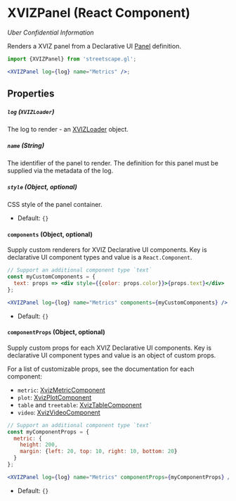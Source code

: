 # XVIZPanel (React Component)

_Uber Confidential Information_

Renders a XVIZ panel from a Declarative UI
[Panel](https://github.com/uber/xviz/blob/master/docs/protocol-schema/declarative-ui.md#panels)
definition.

```jsx
import {XVIZPanel} from 'streetscape.gl';

<XVIZPanel log={log} name="Metrics" />;
```

## Properties

##### `log` (`XVIZLoader`)

The log to render - an [XVIZLoader](/docs/api-reference/xviz-loader-interface.md) object.

##### `name` (String)

The identifier of the panel to render. The definition for this panel must be supplied via the
metadata of the log.

##### `style` (Object, optional)

CSS style of the panel container.

- Default: `{}`

#### `components` (Object, optional)

Supply custom renderers for XVIZ Declarative UI components. Key is declarative UI component types
and value is a `React.Component`.

```jsx
// Support an additional component type `text`
const myCustomComponents = {
  text: props => <div style={{color: props.color}}>{props.text}</div>
};

<XVIZPanel log={log} name="Metrics" components={myCustomComponents} />;
```

- Default: `{}`

#### `componentProps` (Object, optional)

Supply custom props for each XVIZ Declarative UI components. Key is declarative UI component types
and value is an object of custom props.

For a list of customizable props, see the documentation for each component:

- `metric`: [XvizMetricComponent](/docs/api-reference/xviz-metric-component)
- `plot`: [XvizPlotComponent](/docs/api-reference/xviz-plot-component)
- `table` and `treetable`: [XvizTableComponent](/docs/api-reference/xviz-table-component)
- `video`: [XvizVideoComponent](/docs/api-reference/xviz-video-component)

```jsx
// Support an additional component type `text`
const myComponentProps = {
  metric: {
    height: 200,
    margin: {left: 20, top: 10, right: 10, bottom: 20}
  }
};

<XVIZPanel log={log} name="Metrics" componentProps={myComponentProps} />;
```

- Default: `{}`

